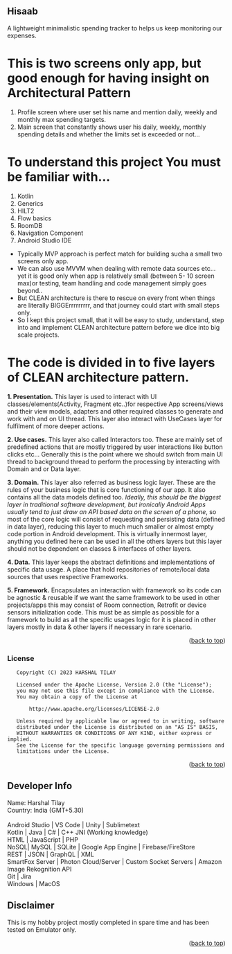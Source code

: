 <!-- PROJECT LOGO -->
<a name="readme-top"></a>

## Hisaab
 <p align="left">
A lightweight minimalistic spending tracker to helps us keep monitoring our expenses.
 </p>

# This is two screens only app, but good enough for having insight on Architectural Pattern
1) Profile screen where user set his name and mention daily, weekly and monthly max spending targets. 
2) Main screen that constantly shows user his daily, weekly, monthly spending details and whether the limits set is exceeded or not...

# To understand this project You must be familiar with...

1) Kotlin
2) Generics
3) HILT2
4) Flow basics
5) RoomDB
6) Navigation Component
7) Android Studio IDE


* Typically MVP approach is perfect match for building sucha a small two screens only app.
* We can also use MVVM when dealing with remote data sources etc... yet it is good only when app is relatively small (between 5- 10 screen max)or testing, team handling and code management simply goes beyond..
* But CLEAN architecture is there to rescue on every front when things are literally BIGGErrrrrrrrr, and that journey could start with small steps only.
* So I kept this project small, that it will be easy to study, understand, step into and implement CLEAN architecture pattern before we dice into big scale projects.

# The code is divided in to five layers of CLEAN architecture pattern.


<b>1. Presentation.</b> This layer is used to interact with UI classes/elements(Activity, Fragment etc..)for respective App screens/views and their view models, adapters and other required classes to generate and work with and on UI thread. This layer also interact with UseCases layer for fulfilment of more deeper actions.

<b>2. Use cases.</b> This layer also called Interactors too. These are mainly set of predefined actions that are mostly triggered by user interactions like button clicks etc... Generally this is the point where we should switch from main UI thread to background thread to perform the processing by interacting with Domain and or Data layer.

<b>3. Domain.</b> This layer also referred as business logic layer. These are the rules of your business logic that is core functioning of our app. It also contains all the data models defined too. <i>Ideally, this should be the biggest layer in traditional software development, but ironically Android Apps usually tend to just draw an API based data on the screen of a phone</i>, so most of the core logic will consist of requesting and persisting data (defined in data layer), reducing this layer to much much smaller or almost empty code portion in Android development. This is virtually innermost layer, anything you defined here can be used in all the others layers but this layer should not be dependent on classes & interfaces of other layers.

<b>4. Data.</b> This layer keeps the abstract definitions and implementations of specific data usage. A place that hold repositories of remote/local data sources that uses respective Frameworks.

<b>5. Framework.</b> Encapsulates an interaction with framework so its code can be agnostic & reusable if we want the same framework to be used in other projects/apps this may consist of Room connection, Retrofit or device sensors initialization code. This must be as simple as possible for a framework to build as all the specific usages logic for it is placed in other layers mostly in data & other layers if necessary in rare scenario.

<p align="right">(<a href="#readme-top">back to top</a>)</p>

### License
```
   Copyright (C) 2023 HARSHAL TILAY

   Licensed under the Apache License, Version 2.0 (the "License");
   you may not use this file except in compliance with the License.
   You may obtain a copy of the License at

       http://www.apache.org/licenses/LICENSE-2.0

   Unless required by applicable law or agreed to in writing, software
   distributed under the License is distributed on an "AS IS" BASIS,
   WITHOUT WARRANTIES OR CONDITIONS OF ANY KIND, either express or implied.
   See the License for the specific language governing permissions and
   limitations under the License.
```
<p align="right">(<a href="#readme-top">back to top</a>)</p>



<!-- CONTACT -->
## Developer Info
Name: Harshal Tilay</br>
Country: India (GMT+5.30)</br></br>
Android Studio | VS Code | Unity | Sublimetext</br>
Kotlin | Java | C# | C++ JNI (Working knowledge)</br>
HTML | JavaScript | PHP <br>
NoSQL| MySQL | SQLite | Google App Engine | Firebase/FireStore</br>
REST | JSON | GraphQL | XML</br>
SmartFox Server | Photon Cloud/Server | Custom Socket Servers | Amazon Image Rekognition API</br>
Git | Jira</br>
Windows | MacOS</br>


## Disclaimer
This is my hobby project mostly completed in spare time and has been tested on Emulator only.


<p align="right">(<a href="#readme-top">back to top</a>)</p>

